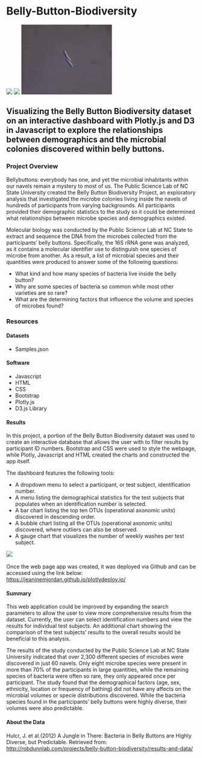 # Belly-Button-Biodiversity

![](static/images/bacgif.gif) ![](static/images/bacteriagif2.gif)  ![](static/images/bacgif3.gif)

## Visualizing the Belly Button Biodiversity dataset on an interactive dashboard with Plotly.js and D3 in Javascript to explore the relationships between demographics and the microbial colonies discovered within belly buttons. 
 
### Project Overview
Bellybuttons: everybody has one, and yet the microbial inhabitants within our navels remain a mystery to most of us. The Public Science Lab of NC State University created the Belly Button Biodiversity Project, an exploratory analysis that investigated the microbe colonies living inside the navels of hundreds of participants from varying backgrounds. All participants provided their demographic statistics to the study so it could be determined what relationships between microbe species and demographics existed. 

Molecular biology was conducted by the Public Science Lab at NC State to extract and sequence the DNA from the microbes collected from the participants’ belly buttons. Specifically, the 16S rRNA gene was analyzed, as it contains a molecular identifier use to distinguish one species of microbe from another. As a result, a list of microbial species and their quantities were produced to answer some of the following questions:

* What kind and how many species of bacteria live inside the belly button?
* Why are some species of bacteria so common while most other varieties are so rare?
* What are the determining factors that influence the volume and species of microbes found?

### Resources

#### Datasets

* Samples.json

#### Software

* Javascript
* HTML
* CSS
* Bootstrap
* Plotly.js
* D3.js Library

#### Results
In this project, a portion of the Belly Button Biodiversity dataset was used to create an interactive database that allows the user with to filter results by participant ID numbers. Bootstrap and CSS were used to style the webpage, while Plotly, Javascript and HTML created the charts and constructed the app itself.  

The dashboard features the following tools:

* A dropdown menu to select a participant, or test subject, identification number.
* A menu listing the demographical statistics for the test subjects that populates when an identification number is selected.
* A bar chart listing the top ten OTUs (operational axonomic units) discovered in descending order.
* A bubble chart listing all the OTUs (operational axonomic units) discovered, where outliers can also be observed. 
* A gauge chart that visualizes the number of weekly washes per test subject.

![](static/images/Weather_heatmap_windspeed.png)

Once the web page app was created, it was deployed via Github and can be accessed using the link below:
https://jeaninemjordan.github.io/plotlydeploy.io/ 

#### Summary

This web application could be improved by expanding the search parameters to allow the user to view more comprehensive results from the dataset. Currently, the user can select identification numbers and view the results for individual test subjects.  An additional chart showing the comparison of the test subjects’ results to the overall results would be beneficial to this analysis. 

The results of the study conducted by the Public Science Lab at NC State University indicated that over 2,300 different species of microbes were discovered in just 60 navels. Only eight microbe species were present in more than 70% of the participants in large quantities, while the remaining species of bacteria were often so rare, they only appeared once per participant. The study found that the demographical factors (age, sex, ethnicity, location or frequency of bathing) did not have any affects on the microbial volumes or specie distributions discovered. While the bacteria species found in the participants’ belly buttons were highly diverse, their volumes were also predictable. 

#### About the Data

Hulcr, J. et al.(2012) A Jungle in There: Bacteria in Belly Buttons are Highly Diverse, but Predictable. Retrieved from: http://robdunnlab.com/projects/belly-button-biodiversity/results-and-data/ 
